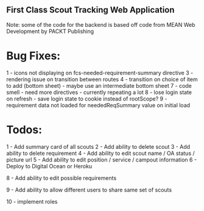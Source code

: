 ## First Class Scout Tracking Web Application

Note: some of the code for the backend is based off code from MEAN Web Development by PACKT Publishing

# Bug Fixes:

1 - icons not displaying on fcs-needed-requirement-summary directive
3 - rendering issue on transition between routes
4 - transition on choice of item to add (bottom sheet) - maybe use an intermediate bottom sheet
7 - code smell - need more directives - currently repeating a lot
8 - lose login state on refresh - save login state to cookie instead of rootScope?
9 - requirement data not loaded for neededReqSummary value on initial load

# Todos:

1 - Add summary card of all scouts
2 - Add ability to delete scout
3 - Add ability to delete requirement
4 - Add ability to edit scout name / OA status / picture url
5 - Add ability to edit position / service / campout information
6 - Deploy to Digital Ocean or Heroku

8 - Add ability to edit possible requirements

9 - Add ability to allow different users to share same set of scouts

10 - implement roles